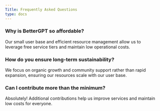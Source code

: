 ```yaml
---
Title: Frequently Asked Questions
type: docs
---
```


### Why is BetterGPT so affordable?
Our small user base and efficient resource management allow us to leverage free service tiers and maintain low operational costs.

### How do you ensure long-term sustainability?
We focus on organic growth and community support rather than rapid expansion, ensuring our resources scale with our user base.

### Can I contribute more than the minimum?
Absolutely! Additional contributions help us improve services and maintain low costs for everyone.
